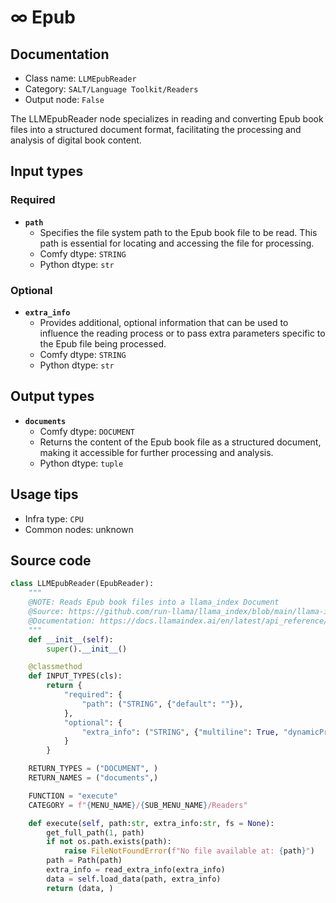 # ∞ Epub
## Documentation
- Class name: `LLMEpubReader`
- Category: `SALT/Language Toolkit/Readers`
- Output node: `False`

The LLMEpubReader node specializes in reading and converting Epub book files into a structured document format, facilitating the processing and analysis of digital book content.
## Input types
### Required
- **`path`**
    - Specifies the file system path to the Epub book file to be read. This path is essential for locating and accessing the file for processing.
    - Comfy dtype: `STRING`
    - Python dtype: `str`
### Optional
- **`extra_info`**
    - Provides additional, optional information that can be used to influence the reading process or to pass extra parameters specific to the Epub file being processed.
    - Comfy dtype: `STRING`
    - Python dtype: `str`
## Output types
- **`documents`**
    - Comfy dtype: `DOCUMENT`
    - Returns the content of the Epub book file as a structured document, making it accessible for further processing and analysis.
    - Python dtype: `tuple`
## Usage tips
- Infra type: `CPU`
- Common nodes: unknown


## Source code
```python
class LLMEpubReader(EpubReader):
    """
    @NOTE: Reads Epub book files into a llama_index Document
    @Source: https://github.com/run-llama/llama_index/blob/main/llama-index-integrations/readers/llama-index-readers-file/llama_index/readers/file/epub/base.py
    @Documentation: https://docs.llamaindex.ai/en/latest/api_reference/readers/file/#llama_index.readers.file.EpubReader
    """
    def __init__(self):
        super().__init__()

    @classmethod
    def INPUT_TYPES(cls):
        return {
            "required": {
                "path": ("STRING", {"default": ""}),
            },
            "optional": {
                "extra_info": ("STRING", {"multiline": True, "dynamicPrompts": False, "default": "{}"}),
            }
        }

    RETURN_TYPES = ("DOCUMENT", )
    RETURN_NAMES = ("documents",)

    FUNCTION = "execute"
    CATEGORY = f"{MENU_NAME}/{SUB_MENU_NAME}/Readers"

    def execute(self, path:str, extra_info:str, fs = None):
        get_full_path(1, path)
        if not os.path.exists(path):
            raise FileNotFoundError(f"No file available at: {path}")
        path = Path(path)
        extra_info = read_extra_info(extra_info)
        data = self.load_data(path, extra_info)
        return (data, )

```
